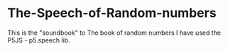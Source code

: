 # The-Speech-of-Random-numbers
This is the "soundbook" to The book of random numbers
I have used the P5JS - p5.speech lib.
